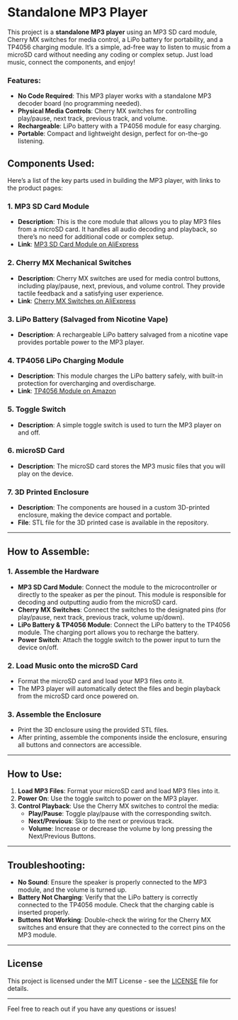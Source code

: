 # Standalone MP3 Player

This project is a **standalone MP3 player** using an MP3 SD card module, Cherry MX switches for media control, a LiPo battery for portability, and a TP4056 charging module. It’s a simple, ad-free way to listen to music from a microSD card without needing any coding or complex setup. Just load music, connect the components, and enjoy!

### Features:
- **No Code Required**: This MP3 player works with a standalone MP3 decoder board (no programming needed).
- **Physical Media Controls**: Cherry MX switches for controlling play/pause, next track, previous track, and volume.
- **Rechargeable**: LiPo battery with a TP4056 module for easy charging.
- **Portable**: Compact and lightweight design, perfect for on-the-go listening.

## Components Used:
Here’s a list of the key parts used in building the MP3 player, with links to the product pages:

### 1. **MP3 SD Card Module**
   - **Description**: This is the core module that allows you to play MP3 files from a microSD card. It handles all audio decoding and playback, so there’s no need for additional code or complex setup.
   - **Link**: [MP3 SD Card Module on AliExpress](https://www.aliexpress.us/item/3256806504625045.html?spm=a2g0o.order_list.order_list_main.29.571c1802PPjZk1&gatewayAdapt=glo2usa)

### 2. **Cherry MX Mechanical Switches**
   - **Description**: Cherry MX switches are used for media control buttons, including play/pause, next, previous, and volume control. They provide tactile feedback and a satisfying user experience.
   - **Link**: [Cherry MX Switches on AliExpress](https://www.aliexpress.com/store/1102696782?spm=a2g0o.order_list.order_list_main.104.571c1802PPjZk1)

### 3. **LiPo Battery (Salvaged from Nicotine Vape)**
   - **Description**: A rechargeable LiPo battery salvaged from a nicotine vape provides portable power to the MP3 player.
  

### 4. **TP4056 LiPo Charging Module**
   - **Description**: This module charges the LiPo battery safely, with built-in protection for overcharging and overdischarge.
   - **Link**: [TP4056 Module on Amazon](https://www.amazon.com/dp/B075RDYMQQ?ref=ppx_yo2ov_dt_b_fed_asin_title)

### 5. **Toggle Switch**
   - **Description**: A simple toggle switch is used to turn the MP3 player on and off.

### 6. **microSD Card**
   - **Description**: The microSD card stores the MP3 music files that you will play on the device.

### 7. **3D Printed Enclosure**
   - **Description**: The components are housed in a custom 3D-printed enclosure, making the device compact and portable.
   - **File**: STL file for the 3D printed case is available in the repository.

---

## How to Assemble:

### 1. **Assemble the Hardware**
   - **MP3 SD Card Module**: Connect the module to the microcontroller or directly to the speaker as per the pinout. This module is responsible for decoding and outputting audio from the microSD card.
   - **Cherry MX Switches**: Connect the switches to the designated pins (for play/pause, next track, previous track, volume up/down).
   - **LiPo Battery & TP4056 Module**: Connect the LiPo battery to the TP4056 module. The charging port allows you to recharge the battery.
   - **Power Switch**: Attach the toggle switch to the power input to turn the device on/off.

### 2. **Load Music onto the microSD Card**
   - Format the microSD card and load your MP3 files onto it.
   - The MP3 player will automatically detect the files and begin playback from the microSD card once powered on.

### 3. **Assemble the Enclosure**
   - Print the 3D enclosure using the provided STL files.
   - After printing, assemble the components inside the enclosure, ensuring all buttons and connectors are accessible.

---

## How to Use:

1. **Load MP3 Files**: Format your microSD card and load MP3 files into it. 
2. **Power On**: Use the toggle switch to power on the MP3 player.
3. **Control Playback**: Use the Cherry MX switches to control the media:
   - **Play/Pause**: Toggle play/pause with the corresponding switch.
   - **Next/Previous**: Skip to the next or previous track.
   - **Volume**: Increase or decrease the volume by long pressing the Next/Previous Buttons.

---

## Troubleshooting:

- **No Sound**: Ensure the speaker is properly connected to the MP3 module, and the volume is turned up.
- **Battery Not Charging**: Verify that the LiPo battery is correctly connected to the TP4056 module. Check that the charging cable is inserted properly.
- **Buttons Not Working**: Double-check the wiring for the Cherry MX switches and ensure that they are connected to the correct pins on the MP3 module.

---

## License

This project is licensed under the MIT License - see the [LICENSE](./LICENSE) file for details.

---

Feel free to reach out if you have any questions or issues!
